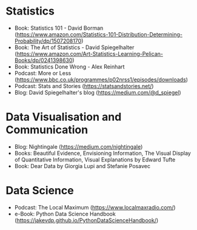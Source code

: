 # Statistics
* Book: Statistics 101 - David Borman (https://www.amazon.com/Statistics-101-Distribution-Determining-Probability/dp/1507208170)
* Book: The Art of Statistics - David Spiegelhalter (https://www.amazon.com/Art-Statistics-Learning-Pelican-Books/dp/0241398630)
* Book: Statistics Done Wrong - Alex Reinhart
* Podcast: More or Less (https://www.bbc.co.uk/programmes/p02nrss1/episodes/downloads)
* Podcast: Stats and Stories (https://statsandstories.net/)
* Blog: David Spiegelhalter's blog (https://medium.com/@d_spiegel)

# Data Visualisation and Communication
* Blog: Nightingale (https://medium.com/nightingale)
* Books: Beautiful Evidence, Envisioning Information, The Visual Display of Quantitative Information, Visual Explanations by Edward Tufte
* Book: Dear Data by Giorgia Lupi and Stefanie Posavec

# Data Science
* Podcast: The Local Maximum (https://www.localmaxradio.com/)
* e-Book: Python Data Science Handbook (https://jakevdp.github.io/PythonDataScienceHandbook/)
